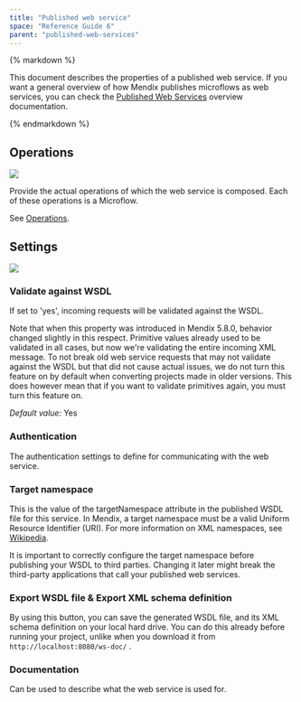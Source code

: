 ```yaml
---
title: "Published web service"
space: "Reference Guide 6"
parent: "published-web-services"
---
```



<div class="alert alert-warning">{% markdown %}

This document describes the properties of a published web service. If you want a general overview of how Mendix publishes microflows as web services, you can check the [Published Web Services](published-web-services) overview documentation.

{% endmarkdown %}</div>

## Operations

![](attachments/16713702/16843888.png)

Provide the actual operations of which the web service is composed. Each of these operations is a Microflow.

See [Operations](operations).

## Settings

![](attachments/16713702/16843887.png)

### Validate against WSDL

If set to 'yes', incoming requests will be validated against the WSDL.

Note that when this property was introduced in Mendix 5.8.0, behavior changed slightly in this respect. Primitive values already used to be validated in all cases, but now we're validating the entire incoming XML message. To not break old web service requests that may not validate against the WSDL but that did not cause actual issues, we do not turn this feature on by default when converting projects made in older versions. This does however mean that if you want to validate primitives again, you must turn this feature on.

_Default value:_ Yes

### Authentication

The authentication settings to define for communicating with the web service.

### Target namespace

This is the value of the targetNamespace attribute in the published WSDL file for this service. In Mendix, a target namespace must be a valid Uniform Resource Identifier (URI). For more information on XML namespaces, see [Wikipedia](http://en.wikipedia.org/wiki/XML_namespace).

It is important to correctly configure the target namespace before publishing your WSDL to third parties. Changing it later might break the third-party applications that call your published web services.

### Export WSDL file & Export XML schema definition

By using this button, you can save the generated WSDL file, and its XML schema definition on your local hard drive. You can do this already before running your project, unlike when you download it from `http://localhost:8080/ws-doc/` .

### Documentation

Can be used to describe what the web service is used for.
